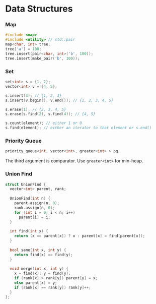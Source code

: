 # Data Structures

### Map

```c++
#include <map>
#include <utility> // std::pair
map<char, int> tree;
tree['a'] = 100;
tree.insert(pair<char, int>('b', 100));
tree.insert(make_pair('b', 100));
```



### Set

```c++
set<int> s = {1, 2};
vector<int> v = {4, 5};

s.insert(3); // {1, 2, 3}
s.insert(v.begin(), v.end()); // {1, 2, 3, 4, 5}

s.erase(1); // {2, 3, 4, 5}
s.erase(s.find(2), s.find(4)); // {4, 5}

s.count(element); // either 1 or 0
s.find(element); // either an iterator to that element or s.end()
```



### Priority Queue

```c++
priority_queue<int, vector<int>, greater<int> > pq; 
```

The third argument is comparator. Use `greater<int>` for min-heap.



### Union Find

```c++
struct UnionFind {
  vector<int> parent, rank;
  
  UnionFind(int n) {
    parent.assign(n, 0);
    rank.assign(n, 0);
    for (int i = 0; i < n; i++)
      parent[i] = i;
  }
  
  int find(int x) {
    return (x == parent[x]) ? x : parent[x] = find(parent[x]);
  }
  
  bool same(int x, int y) {
    return find(x) == find(y);
  }
  
  void merge(int x, int y) {
    x = find(x); y = find(y);
    if (rank[x] > rank[y]) parent[y] = x;
    else parent[x] = y;
    if (rank[x] == rank[y]) rank[y]++;
  }
};
```
